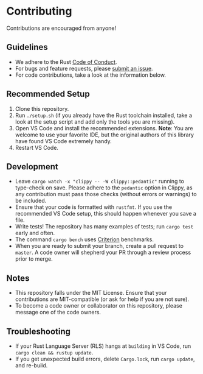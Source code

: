 # Contributing
Contributions are encouraged from anyone!

## Guidelines
- We adhere to the Rust [Code of Conduct](https://www.rust-lang.org/conduct.html).
- For bugs and feature requests, please
  [submit an issue](https://github.com/cambrian/accumulator/issues).
- For code contributions, take a look at the information below.

## Recommended Setup
1. Clone this repository.
2. Run `./setup.sh` (if you already have the Rust toolchain installed, take a look at the setup
   script and add only the tools you are missing).
3. Open VS Code and install the recommended extensions. **Note**: You are welcome to use your
   favorite IDE, but the original authors of this library have found VS Code extremely handy.
4. Restart VS Code.

## Development
- Leave `cargo watch -x "clippy -- -W clippy::pedantic"` running to type-check on save. Please
  adhere to the `pedantic` option in Clippy, as any contribution must pass those checks (without
  errors or warnings) to be included.
- Ensure that your code is formatted with `rustfmt`. If you use the recommended VS Code setup, this
  should happen whenever you save a file.
- Write tests! The repository has many examples of tests; run `cargo test` early and often.
- The command `cargo bench` uses [Criterion](https://crates.io/crates/criterion) benchmarks.
- When you are ready to submit your branch, create a pull request to `master`. A code owner will
  shepherd your PR through a review process prior to merge.

## Notes
- This repository falls under the MIT License. Ensure that your contributions are MIT-compatible (or
  ask for help if you are not sure).
- To become a code owner or collaborator on this repository, please message one of the code owners.

## Troubleshooting
- If your Rust Language Server (RLS) hangs at `building` in VS Code, run
  `cargo clean && rustup update`.
- If you get unexpected build errors, delete `Cargo.lock`, run `cargo update`, and re-build.
